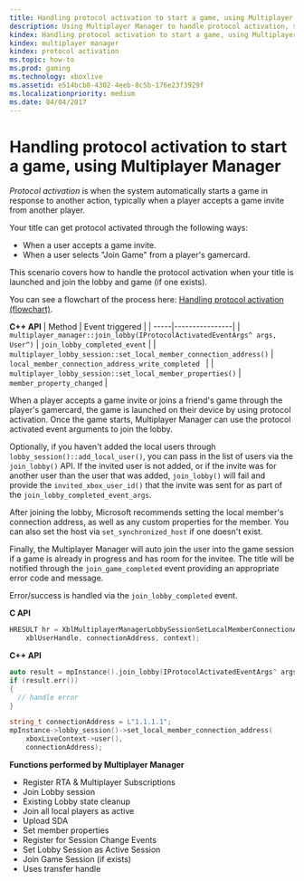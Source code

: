 ```yaml
---
title: Handling protocol activation to start a game, using Multiplayer Manager
description: Using Multiplayer Manager to handle protocol activation, so that the game automatically starts in response to another action, such as when a player accepts a game invite from another player.
kindex: Handling protocol activation to start a game, using Multiplayer Manager
kindex: multiplayer manager
kindex: protocol activation
ms.topic: how-to
ms.prod: gaming
ms.technology: xboxlive
ms.assetid: e514bcb8-4302-4eeb-8c5b-176e23f3929f
ms.localizationpriority: medium
ms.date: 04/04/2017
---
```






# Handling protocol activation to start a game, using Multiplayer Manager

*Protocol activation* is when the system automatically starts a game in response to another action, typically when a player accepts a game invite from another player.

Your title can get protocol activated through the following ways:
* When a user accepts a game invite.
* When a user selects "Join Game" from a player's gamercard.

This scenario covers how to handle the protocol activation when your title is launched and join the lobby and game (if one exists).

You can see a flowchart of the process here: [Handling protocol activation (flowchart)](../concepts/flowcharts/live-mpm-on-protocol-activation.md).


**C++ API**
| Method | Event triggered |
| -----|----------------|
| `multiplayer_manager::join_lobby(IProtocolActivatedEventArgs^ args, User^)` | `join_lobby_completed_event` |
| `multiplayer_lobby_session::set_local_member_connection_address()` | `local_member_connection_address_write_completed ` |
| `multiplayer_lobby_session::set_local_member_properties()` | `member_property_changed` |

When a player accepts a game invite or joins a friend's game through the player's gamercard, the game is launched on their device by using protocol activation.
Once the game starts, Multiplayer Manager can use the protocol activated event arguments to join the lobby.

Optionally, if you haven't added the local users through `lobby_session()::add_local_user()`, you can pass in the list of users via the `join_lobby()` API.
If the invited user is not added, or if the invite was for another user than the user that was added, `join_lobby()` will fail and provide the `invited_xbox_user_id()` that the invite was sent for as part of the `join_lobby_completed_event_args`.

After joining the lobby, Microsoft recommends setting the local member's connection address, as well as any custom properties for the member.
You can also set the host via `set_synchronized_host` if one doesn't exist.

Finally, the Multiplayer Manager will auto join the user into the game session if a game is already in progress and has room for the invitee.
The title will be notified through the `join_game_completed` event providing an appropriate error code and message.

Error/success is handled via the `join_lobby_completed` event.


**C API**
<!-- XblMultiplayerManagerLobbySessionSetLocalMemberConnectionAddress_C.md -->
```cpp
HRESULT hr = XblMultiplayerManagerLobbySessionSetLocalMemberConnectionAddress(
    xblUserHandle, connectionAddress, context);
```

<!--**Reference**
* [XblMultiplayerManagerLobbySessionSetLocalMemberConnectionAddress](xblmultiplayermanagerlobbysessionsetlocalmemberconnectionaddress.md)-->


**C++ API**
```cpp
auto result = mpInstance().join_lobby(IProtocolActivatedEventArgs^ args, users);
if (result.err())
{
  // handle error
}

string_t connectionAddress = L"1.1.1.1";
mpInstance->lobby_session()->set_local_member_connection_address(
    xboxLiveContext->user(),
    connectionAddress);
```


**Functions performed by Multiplayer Manager**
* Register RTA & Multiplayer Subscriptions
* Join Lobby session
* Existing Lobby state cleanup
* Join all local players as active
* Upload SDA
* Set member properties
* Register for Session Change Events
* Set Lobby Session as Active Session
* Join Game Session (if exists)
* Uses transfer handle
